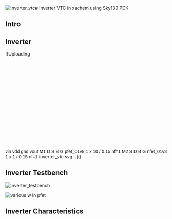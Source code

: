 ![inverter_vtc](https://github.com/Justsomebody1234/Sky130_PDK_INV_VTC/assets/122702130/971d65b1-3c14-4053-add6-bb1df587bb41)# Inverter VTC in xschem using Sky130 PDK

## Intro

## Inverter 

![Uploading <svg xmlns="http://www.w3.org/2000/svg" xmlns:xlink="http://www.w3.org/1999/xlink" width="1370" height="739" version="1.1">
<style type="text/css">
.l0{
 fill: #000000;
  stroke: #000000;
  stroke-linecap:round;
  stroke-linejoin:round;
  stroke-width: 1.17409;
}
.l1{
 fill: #00ccee;
  stroke: #00ccee;
  stroke-linecap:round;
  stroke-linejoin:round;
  stroke-width: 1.17409;
}
.l2{
  fill: none;
  stroke: #3f3f3f;
  stroke-linecap:round;
  stroke-linejoin:round;
  stroke-width: 1.17409;
}
.l3{
 fill: #cccccc; fill-opacity: 0.5;
  stroke: #cccccc;
  stroke-linecap:round;
  stroke-linejoin:round;
  stroke-width: 1.17409;
}
.l4{
 fill: #88dd00;
  stroke: #88dd00;
  stroke-linecap:round;
  stroke-linejoin:round;
  stroke-width: 1.17409;
}
.l5{
 fill: #bb2200;
  stroke: #bb2200;
  stroke-linecap:round;
  stroke-linejoin:round;
  stroke-width: 1.17409;
}
.l6{
 fill: #00ccee; fill-opacity: 0.5;
  stroke: #00ccee;
  stroke-linecap:round;
  stroke-linejoin:round;
  stroke-width: 1.17409;
}
.l7{
 fill: #ff0000; fill-opacity: 0.5;
  stroke: #ff0000;
  stroke-linecap:round;
  stroke-linejoin:round;
  stroke-width: 1.17409;
}
.l8{
 fill: #ffff00; fill-opacity: 0.5;
  stroke: #ffff00;
  stroke-linecap:round;
  stroke-linejoin:round;
  stroke-width: 1.17409;
}
.l9{
 fill: #ffffff; fill-opacity: 0.5;
  stroke: #ffffff;
  stroke-linecap:round;
  stroke-linejoin:round;
  stroke-width: 1.17409;
}
.l10{
 fill: #ff00ff;
  stroke: #ff00ff;
  stroke-linecap:round;
  stroke-linejoin:round;
  stroke-width: 1.17409;
}
.l11{
 fill: #00ff00; fill-opacity: 0.5;
  stroke: #00ff00;
  stroke-linecap:round;
  stroke-linejoin:round;
  stroke-width: 1.17409;
}
.l12{
 fill: #0044dd; fill-opacity: 0.5;
  stroke: #0044dd;
  stroke-linecap:round;
  stroke-linejoin:round;
  stroke-width: 1.17409;
}
.l13{
 fill: #aaaa00; fill-opacity: 0.5;
  stroke: #aaaa00;
  stroke-linecap:round;
  stroke-linejoin:round;
  stroke-width: 1.17409;
}
.l14{
  fill: none;
  stroke: #aaccaa;
  stroke-linecap:round;
  stroke-linejoin:round;
  stroke-width: 1.17409;
}
.l15{
 fill: #ff7777; fill-opacity: 0.5;
  stroke: #ff7777;
  stroke-linecap:round;
  stroke-linejoin:round;
  stroke-width: 1.17409;
}
.l16{
 fill: #bfff81; fill-opacity: 0.5;
  stroke: #bfff81;
  stroke-linecap:round;
  stroke-linejoin:round;
  stroke-width: 1.17409;
}
.l17{
  fill: none;
  stroke: #00ffcc;
  stroke-linecap:round;
  stroke-linejoin:round;
  stroke-width: 1.17409;
}
.l18{
 fill: #ce0097; fill-opacity: 0.5;
  stroke: #ce0097;
  stroke-linecap:round;
  stroke-linejoin:round;
  stroke-width: 1.17409;
}
.l19{
  fill: none;
  stroke: #d2d46b;
  stroke-linecap:round;
  stroke-linejoin:round;
  stroke-width: 1.17409;
}
.l20{
  fill: none;
  stroke: #ef6158;
  stroke-linecap:round;
  stroke-linejoin:round;
  stroke-width: 1.17409;
}
.l21{
  fill: none;
  stroke: #fdb200;
  stroke-linecap:round;
  stroke-linejoin:round;
  stroke-width: 1.17409;
}
text {font-family: Sans-Serif;}
</style>
<rect class="l0" x="0" y="0" width="1370" height="739"/>
<text fill="#00ccee"  xml:space="preserve" font-size="18.655" transform="translate(375.723, 330.87)" >vin</text>
<text fill="#00ccee"  xml:space="preserve" font-size="18.655" transform="translate(513.375, 172.606) rotate(270)" >vdd</text>
<text fill="#00ccee"  xml:space="preserve" font-size="18.655" transform="translate(515.748, 488.655) rotate(270)" >gnd</text>
<text fill="#00ccee"  xml:space="preserve" font-size="18.655" transform="translate(573.549, 330.87)" >vout</text>
<text fill="#cccccc"  xml:space="preserve" font-size="11.3061" transform="translate(481.815, 246.74)" >M1</text>
<text fill="#ff0000"  xml:space="preserve" font-size="8.47954" transform="translate(511.039, 295.812)" >D</text>
<text fill="#ff0000"  xml:space="preserve" font-size="8.47954" transform="translate(511.039, 248.036)" >S</text>
<text fill="#ff0000"  xml:space="preserve" font-size="8.47954" transform="translate(508.322, 265.916)" >B</text>
<text fill="#ff0000"  xml:space="preserve" font-size="8.47954" transform="translate(471.883, 265.916)" >G</text>
<text fill="#cccccc"  xml:space="preserve" font-size="11.3061" transform="translate(519.193, 256.873)" >pfet_01v8</text>
<text fill="#aaaa00"  xml:space="preserve" font-size="11.3061" transform="translate(520.552, 294.301)" >1 x 10 / 0.15</text>
<text fill="#aaaa00"  xml:space="preserve" font-size="11.3061" transform="translate(520.552, 280.712)" >nf=1</text>
<text fill="#cccccc"  xml:space="preserve" font-size="11.3061" transform="translate(481.815, 366.323)" >M2</text>
<text fill="#ff0000"  xml:space="preserve" font-size="8.47954" transform="translate(511.039, 415.395)" >S</text>
<text fill="#ff0000"  xml:space="preserve" font-size="8.47954" transform="translate(511.039, 367.62)" >D</text>
<text fill="#ff0000"  xml:space="preserve" font-size="8.47954" transform="translate(508.322, 385.499)" >B</text>
<text fill="#ff0000"  xml:space="preserve" font-size="8.47954" transform="translate(471.883, 385.499)" >G</text>
<text fill="#cccccc"  xml:space="preserve" font-size="11.3061" transform="translate(519.193, 376.456)" >nfet_01v8</text>
<text fill="#aaaa00"  xml:space="preserve" font-size="11.3061" transform="translate(520.552, 413.885)" >1 x 1 / 0.15</text>
<text fill="#aaaa00"  xml:space="preserve" font-size="11.3061" transform="translate(520.552, 400.296)" >nf=1</text>
<path class="l4" d="M494.733 244.627L494.733 293.548"/>
<path class="l4" d="M508.322 236.474L508.322 250.063"/>
<path class="l4" d="M508.322 288.112L508.322 301.701"/>
<path class="l4" d="M489.297 252.781L489.297 285.394"/>
<path class="l4" d="M494.733 288.112L508.322 288.112"/>
<path class="l4" d="M500.168 250.063L508.322 250.063"/>
<path class="l4" d="M464.837 269.088L478.426 269.088"/>
<path class="l4" d="M500.168 247.345L494.733 250.063L500.168 252.781L500.168 247.345"/>
<circle class="l4" cx="483.861" cy="269.088" r="5.4356" style="fill:none;"/>
<path class="l4" d="M494.733 364.211L494.733 413.131"/>
<path class="l4" d="M464.837 388.671L489.297 388.671"/>
<path class="l4" d="M508.322 356.057L508.322 369.646"/>
<path class="l4" d="M508.322 407.695L508.322 421.284"/>
<path class="l4" d="M489.297 372.364L489.297 404.978"/>
<path class="l4" d="M494.733 369.646L508.322 369.646"/>
<path class="l4" d="M494.733 407.695L502.886 407.695"/>
<path class="l4" d="M502.886 404.978L508.322 407.695L502.886 410.413L502.886 404.978"/>
<path class="l5" d="M502.886 266.37L508.322 269.088L502.886 271.805L502.886 266.37"/>
<path class="l5" d="M505.604 298.983L511.039 298.983L511.039 304.419L505.604 304.419L505.604 298.983z"/>
<path class="l5" d="M462.119 266.37L467.555 266.37L467.555 271.805L462.119 271.805L462.119 266.37z"/>
<path class="l5" d="M505.604 233.756L511.039 233.756L511.039 239.192L505.604 239.192L505.604 233.756z"/>
<path class="l5" d="M508.237 269.003L508.406 269.003L508.406 269.173L508.237 269.173L508.237 269.003z"/>
<path class="l5" d="M508.322 385.953L502.886 388.671L508.322 391.389L508.322 385.953"/>
<path class="l5" d="M505.604 353.339L511.039 353.339L511.039 358.775L505.604 358.775L505.604 353.339z"/>
<path class="l5" d="M462.119 385.953L467.555 385.953L467.555 391.389L462.119 391.389L462.119 385.953z"/>
<path class="l5" d="M505.604 418.567L511.039 418.567L511.039 424.002L505.604 424.002L505.604 418.567z"/>
<path class="l5" d="M508.237 388.586L508.406 388.586L508.406 388.756L508.237 388.756L508.237 388.586z"/>
<path class="l5" d="M415.916 323.444L421.352 323.444"/>
<path class="l5" d="M415.916 323.444L411.84 318.008L402.327 318.008L406.404 323.444L402.327 328.879L411.84 328.879L415.916 323.444"/>
<path class="l5" d="M419.993 322.085L422.711 322.085L422.711 324.803L419.993 324.803L419.993 322.085z"/>
<path class="l5" d="M508.322 187.554L508.322 192.989"/>
<path class="l5" d="M508.322 187.554L513.757 183.477L513.757 173.965L508.322 178.041L502.886 173.965L502.886 183.477L508.322 187.554"/>
<path class="l5" d="M506.963 191.63L509.68 191.63L509.68 194.348L506.963 194.348L506.963 191.63z"/>
<path class="l5" d="M508.322 443.027L508.322 448.463"/>
<path class="l5" d="M508.322 448.463L502.886 452.539L502.886 462.052L508.322 457.975L513.757 462.052L513.757 452.539L508.322 448.463"/>
<path class="l5" d="M506.963 441.668L509.68 441.668L509.68 444.386L506.963 444.386L506.963 441.668z"/>
<path class="l5" d="M551.806 323.444L561.319 323.444"/>
<path class="l5" d="M570.831 323.444L566.754 318.008L557.242 318.008L561.319 323.444L557.242 328.879L566.754 328.879L570.831 323.444"/>
<path class="l5" d="M550.447 322.085L553.165 322.085L553.165 324.803L550.447 324.803L550.447 322.085z"/>
<path class="l1" d="M508.322 301.701L508.322 356.057"/>
<path class="l1" d="M464.837 269.088L464.837 388.671"/>
<path class="l1" d="M421.352 323.444L464.837 323.444"/>
<path class="l1" d="M508.322 421.284L508.322 443.027"/>
<path class="l1" d="M508.322 192.989L508.322 236.474"/>
<path class="l1" d="M508.322 323.444L551.806 323.444"/>
<path class="l1" d="M508.322 269.088L530.064 269.088"/>
<path class="l1" d="M530.064 214.732L530.064 269.088"/>
<path class="l1" d="M508.322 214.732L530.064 214.732"/>
<path class="l1" d="M508.322 388.671L530.064 388.671"/>
<path class="l1" d="M530.064 388.671L530.064 432.156"/>
<path class="l1" d="M508.322 432.156L530.064 432.156"/>
<circle class="l1" cx="508.322" cy="432.156" r="4.34848"/>
<circle class="l1" cx="508.322" cy="214.732" r="4.34848"/>
<circle class="l1" cx="508.322" cy="323.444" r="4.34848"/>
<circle class="l1" cx="464.837" cy="323.444" r="4.34848"/>
</svg>
inverter_vtc.svg…]()

## Inverter Testbench

![inverter_testbench](https://github.com/Justsomebody1234/Sky130_PDK_INV_VTC/assets/122702130/c88dd5ad-b83e-4ae2-983f-90859fd82aec)

![various w in pfet](https://github.com/Justsomebody1234/Sky130_PDK_INV_VTC/assets/122702130/17ad9e70-3bc6-493a-8d36-72e71227f3a9)

## Inverter Characteristics
